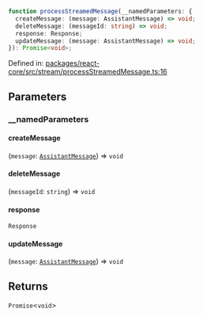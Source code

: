 ```ts
function processStreamedMessage(__namedParameters: {
  createMessage: (message: AssistantMessage) => void;
  deleteMessage: (messageId: string) => void;
  response: Response;
  updateMessage: (message: AssistantMessage) => void;
}): Promise<void>;
```

Defined in: [packages/react-core/src/stream/processStreamedMessage.ts:16](https://github.com/thesysdev/crayon/blob/0127003ed9bff74d06359995c8d9eea4558f4151/js/packages/react-core/src/stream/processStreamedMessage.ts#L16)

## Parameters

### \_\_namedParameters

#### createMessage

(`message`: [`AssistantMessage`](../type-aliases/AssistantMessage.md)) => `void`

#### deleteMessage

(`messageId`: `string`) => `void`

#### response

`Response`

#### updateMessage

(`message`: [`AssistantMessage`](../type-aliases/AssistantMessage.md)) => `void`

## Returns

`Promise`\<`void`\>
